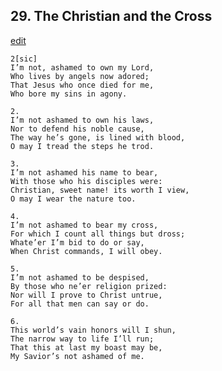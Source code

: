 
## 29.  The Christian and the Cross
[edit](https://docs.google.com/document/d/1Iy0TAGbJihoKa7Hk0qALYxB9Ut92kXuY/edit?mode=html)



    2[sic] 
    I’m not, ashamed to own my Lord, 
    Who lives by angels now adored; 
    That Jesus who once died for me, 
    Who bore my sins in agony.

    2. 
    I’m not ashamed to own his laws, 
    Nor to defend his noble cause, 
    The way he’s gone, is lined with blood, 
    O may I tread the steps he trod.

    3. 
    I’m not ashamed his name to bear, 
    With those who his disciples were: 
    Christian, sweet name! its worth I view, 
    O may I wear the nature too.

    4. 
    I’m not ashamed to bear my cross, 
    For which I count all things but dross; 
    Whate’er I’m bid to do or say, 
    When Christ commands, I will obey.

    5. 
    I’m not ashamed to be despised, 
    By those who ne’er religion prized: 
    Nor will I prove to Christ untrue, 
    For all that men can say or do.

    6. 
    This world’s vain honors will I shun, 
    The narrow way to life I’ll run; 
    That this at last my boast may be, 
    My Savior’s not ashamed of me.
